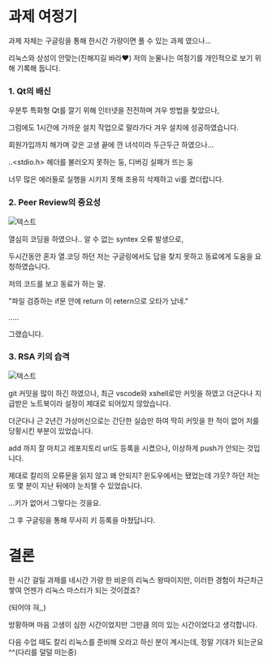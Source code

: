 # 과제 여정기

과제 자체는 구글링을 통해 한시간 가량이면 풀 수 있는 과제 였으나... 

리눅스와 상성이 안맞는(친해지길 바라♥) 저의 눈물나는 여정기를 개인적으로 보기 위해 기록해 둡니다.

### 1. Qt의 배신


우분투 특화형 Qt를 깔기 위해 인터넷을 전전하며 겨우 방법을 찾았으나, 

그럼에도 1시간에 가까운 설치 작업으로 말라가다 겨우 설치에 성공하였습니다.

회원가입까지 해가며 갖은 고생 끝에 깐 녀석이라 두근두근 하였으나...

..<stdio.h> 헤더를 불러오지 못하는 둥, 디버깅 실패가 뜨는 둥

너무 많은 에러들로 실행을 시키지 못해 조용히 삭제하고 vi를 켰더랍니다.

### 2. Peer Review의 중요성

![텍스트](https://postfiles.pstatic.net/MjAyMTA3MjFfMjcx/MDAxNjI2ODMyNjk4NTEx.CK6NL7Fkl2vj1V_rv6J1kzCDuQXTvhgVV0iJVBQsURYg.52E8rbOWYkHzPUpydLx-MGcoMvIrDCOZIebxikKD4JYg.PNG.yubin_1012/image.png?type=w966)

열심히 코딩을 하였으나.. 알 수 없는 syntex 오류 발생으로,

두시간동안 혼자 열.코딩 하던 저는 구글링에서도 답을 찾지 못하고 동료에게 도움을 요청하였습니다.

저의 코드를 보고 동료가 하는 말.

"파일 검증하는 if문 안에 return 이 retern으로 오타가 났네."

.....

그랬습니다.

### 3. RSA 키의 습격

![텍스트](https://postfiles.pstatic.net/MjAyMTA3MjFfMTU2/MDAxNjI2ODMyNzgyMDA3.zE3iFWdDHW7k9JsynfLbvaXadzZGu_UnK9qCY-Zcz8sg.vP63l8FOseGbxjjlLaG2jqUGDJnz6vuZeQgOdojIsWkg.PNG.yubin_1012/image.png?type=w966)


git 커밋을 많이 하긴 하였으나, 최근 vscode와 xshell로만 커밋을 하였고 더군다나 지급받은 노트북이라 설정이 제대로 되어있지 않았습니다.

더군다나 근 2년간 가상머신으로는 간단한 실습만 하여 딱히 커밋을 한 적이 없어 저를 당황시킨 부분이 있었습니다.

add 까지 잘 마치고 레포지토리 url도 등록을 시켰으나, 이상하게 push가 안되는 것입니다.

제대로 칼리의 오류문을 읽지 않고 왜 안되지? 윈도우에서는 됐었는데 갸웃? 하던 저는 또 몇 분이 지난 뒤에야 눈치챌 수 있었습니다.

...키가 없어서 그렇다는 것을요.

그 후 구글링을 통해 무사히 키 등록을 마쳤답니다.


# 결론

한 시간 걸릴 과제를 네시간 가량 한 비운의 리눅스 왕따이지만, 이러한 경험이 차근차근 쌓여 언젠가 리눅스 마스터가 되는 것이겠죠?

(되어야 혀,,)

방황하며 마음 고생이 심한 시간이었지만 그만큼 의미 있는 시간이었다고 생각합니다. 

다음 수업 때도 칼리 리눅스를 준비해 오라고 하신 분이 계시는데, 정말 기대가 되는군요 ^^(다리를 덜덜 떠는중)

